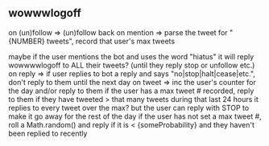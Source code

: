 wowwwlogoff
-----------------------

on (un)follow => (un)follow back on mention => parse the tweet for "{NUMBER} tweets", record that user's max tweets

maybe if the user mentions the bot and uses the word "hiatus" it will reply wowwwwlogoff to ALL their tweets? (until they reply stop or unfollow etc.) on reply => if user replies to bot a reply and says "no|stop|halt|cease|etc.", don't reply to them until the next day on tweet => inc the user's counter for the day and/or reply to them
if the user has a max tweet # recorded, reply to them if they have tweeted > that many tweets during that last 24 hours
it replies to every tweet over the max? but the user can reply with STOP to make it go away for the rest of the day
if the user has not set a max tweet #, roll a Math.random() and reply if it is < {someProbability} and they haven't been replied to recently